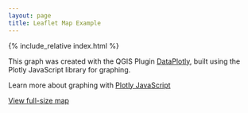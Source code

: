 ```yaml
---
layout: page
title: Leaflet Map Example
---
```


{% include_relative index.html %}

This graph was created with the QGIS Plugin <a href="https://github.com/ghtmtt/DataPlotly" target="_blank">DataPlotly</a>, built using the Plotly JavaScript library for graphing.

Learn more about graphing with <a href="https://plotly.com/javascript/" target="_blank">Plotly JavaScript</a>

<a href="index.html" target="_blank">View full-size map</a>
